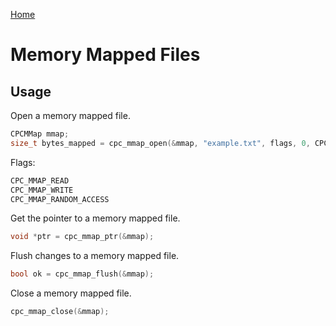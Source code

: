 [Home](https://milesbarr.github.io/cross-platform-c/)

# Memory Mapped Files

## Usage

Open a memory mapped file.

```c
CPCMMap mmap;
size_t bytes_mapped = cpc_mmap_open(&mmap, "example.txt", flags, 0, CPC_MMAP_ENTIRE_FILE);
```

Flags:

```c
CPC_MMAP_READ
CPC_MMAP_WRITE
CPC_MMAP_RANDOM_ACCESS
```

Get the pointer to a memory mapped file.

```c
void *ptr = cpc_mmap_ptr(&mmap);
```

Flush changes to a memory mapped file.

```c
bool ok = cpc_mmap_flush(&mmap);
```

Close a memory mapped file.

```c
cpc_mmap_close(&mmap);
```
